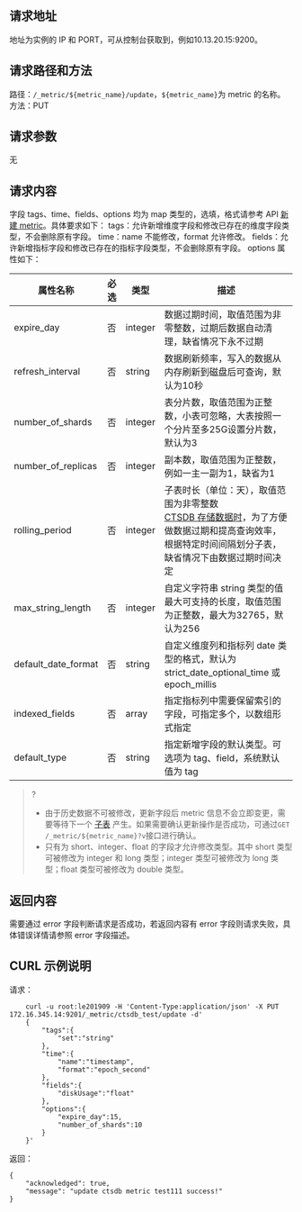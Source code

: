 ## 请求地址 
地址为实例的 IP 和 PORT，可从控制台获取到，例如10.13.20.15:9200。

## 请求路径和方法 
路径：`/_metric/${metric_name}/update`，`${metric_name}`为 metric 的名称。
方法：PUT

## 请求参数 
无

## 请求内容
字段 tags、time、fields、options 均为 map 类型的，选填，格式请参考 API [新建 metric](https://cloud.tencent.com/document/product/652/13604)。具体要求如下：
tags：允许新增维度字段和修改已存在的维度字段类型，不会删除原有字段。
time：name 不能修改，format 允许修改。
fields：允许新增指标字段和修改已存在的指标字段类型，不会删除原有字段。
options 属性如下：

| 属性名称            | 必选 | 类型    | 描述                                                         |
| ------------------- | ---- | ------- | ------------------------------------------------------------ |
| expire_day          | 否   | integer | 数据过期时间，取值范围为非零整数，过期后数据自动清理，缺省情况下永不过期 |
| refresh_interval    | 否   | string  | 数据刷新频率，写入的数据从内存刷新到磁盘后可查询，默认为10秒 |
| number_of_shards    | 否   | integer | 表分片数，取值范围为正整数，小表可忽略，大表按照一个分片至多25G设置分片数，默认为3 |
| number_of_replicas  | 否   | integer | 副本数，取值范围为正整数，例如一主一副为1，缺省为1         |
| rolling_period      | 否   | integer | 子表时长（单位：天），取值范围为非零整数<br>  [CTSDB 存储数据时](id:rolling)，为了方便做数据过期和提高查询效率，根据特定时间间隔划分子表，缺省情况下由数据过期时间决定 |
| max_string_length   | 否   | integer | 自定义字符串 string 类型的值最大可支持的长度，取值范围为正整数，最大为32765，默认为256 |
| default_date_format | 否   | string  | 自定义维度列和指标列 date 类型的格式，默认为 strict_date_optional_time 或 epoch_millis |
| indexed_fields      | 否   | array   | 指定指标列中需要保留索引的字段，可指定多个，以数组形式指定   |
| default_type        | 否   | string  | 指定新增字段的默认类型。可选项为 tag、field，系统默认值为 tag |

>?
> - 由于历史数据不可被修改，更新字段后 metric 信息不会立即变更，需要等待下一个 [子表](https://cloud.tencent.com/document/product/652/13604#rolling) 产生。如果需要确认更新操作是否成功，可通过`GET /_metric/${metric_name}?v`接口进行确认。
> - 只有为 short、integer、float 的字段才允许修改类型。其中 short 类型可被修改为 integer 和 long 类型；integer 类型可被修改为 long 类型；float 类型可被修改为 double 类型。

## 返回内容
需要通过 error 字段判断请求是否成功，若返回内容有 error 字段则请求失败，具体错误详情请参照 error 字段描述。

## CURL 示例说明
请求：
```
	curl -u root:le201909 -H 'Content-Type:application/json' -X PUT 172.16.345.14:9201/_metric/ctsdb_test/update -d'
	{
		"tags":{
			"set":"string"
		},
		"time":{
			"name":"timestamp",
			"format":"epoch_second"
		},
		"fields":{
			"diskUsage":"float"
		},
		"options":{
		    "expire_day":15,
		    "number_of_shards":10
	    }
    }'
```

返回：
```
{
    "acknowledged": true,
    "message": "update ctsdb metric test111 success!"
}
```
